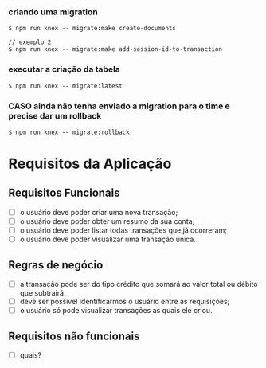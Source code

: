 ### criando uma migration
```
$ npm run knex -- migrate:make create-documents

// exemplo 2
$ npm run knex -- migrate:make add-session-id-to-transaction
```

### executar a criação da tabela

```
$ npm run knex -- migrate:latest
```

### CASO ainda não tenha enviado a migration para o time e precise dar um rollback

```
$ npm run knex -- migrate:rollback
```

# Requisitos da Aplicação

## Requisitos Funcionais

- [ ] o usuário deve poder criar uma nova transação;
- [ ] o usuário deve poder obter um resumo da sua conta;
- [ ] o usuário deve poder listar todas transações que já ocorreram;
- [ ] o usuário deve poder visualizar uma transação única.

## Regras de negócio

- [ ] a transação pode ser do tipo crédito que somará ao valor total ou débito que subtrairá.
- [ ] deve ser possível identificarmos o usuário entre as requisições;
- [ ] o usuário só pode visualizar transações as quais ele criou.

## Requisitos não funcionais

- [ ] quais?
